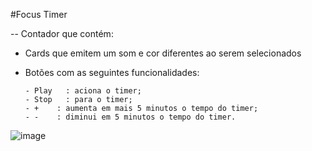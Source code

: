 #Focus Timer

-- Contador que contém: 

- Cards que emitem um som e cor diferentes ao serem selecionados


- Botões com as seguintes funcionalidades:

      - Play   : aciona o timer;
      - Stop   : para o timer;
      - +    : aumenta em mais 5 minutos o tempo do timer;
      - -    : diminui em 5 minutos o tempo do timer.


![image](https://github.com/AnaysaLopes/focus_timer/assets/153683976/a147abe2-33e4-406c-a089-cec0ecd5d4b6)
